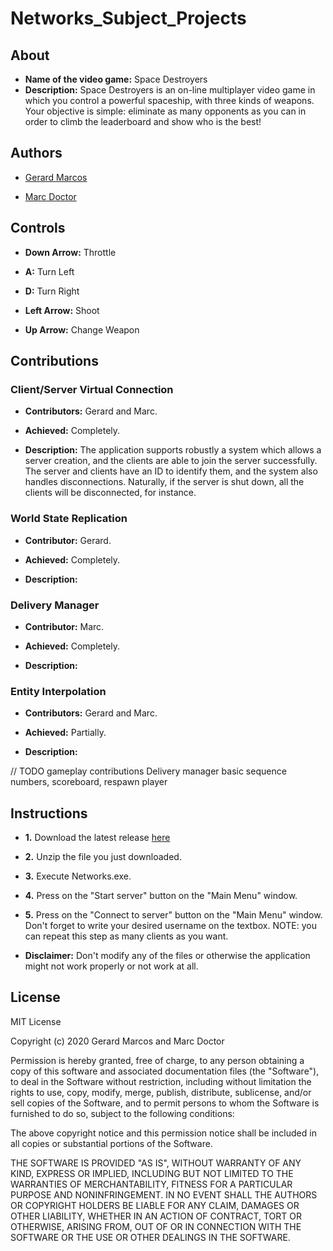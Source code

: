 # Networks_Subject_Projects

## About

* **Name of the video game:** Space Destroyers 
* **Description:** Space Destroyers is an on-line multiplayer video game in which you control a powerful spaceship, with three kinds of weapons. Your objective is simple: eliminate as many opponents as you can in order to climb the leaderboard and show who is the best!

## Authors

* [Gerard Marcos](https://github.com/vsRushy)

* [Marc Doctor](https://github.com/thedoctormarc)

## Controls

* **Down Arrow:** Throttle

* **A:** Turn Left

* **D:** Turn Right

* **Left Arrow:** Shoot

* **Up Arrow:** Change Weapon

## Contributions

### Client/Server Virtual Connection

* **Contributors:** Gerard and Marc.

* **Achieved:** Completely.

* **Description:** The application supports robustly a system which allows a server creation, and the clients are able to join the server successfully. The server and clients have an ID to identify them, and the system also handles disconnections. Naturally, if the server is shut down, all the clients will be disconnected, for instance.

### World State Replication

* **Contributor:** Gerard.

* **Achieved:** Completely.

* **Description:**

### Delivery Manager

* **Contributor:** Marc.

* **Achieved:** Completely.

* **Description:**

### Entity Interpolation

* **Contributors:** Gerard and Marc.

* **Achieved:** Partially.

* **Description:**

// TODO gameplay contributions Delivery manager basic sequence numbers, scoreboard, respawn player

## Instructions

* **1.** Download the latest release [here](https://github.com/vsRushy/Networks_Subject_Projects/releases)

* **2.** Unzip the file you just downloaded.

* **3.** Execute Networks.exe.

* **4.** Press on the "Start server" button on the "Main Menu" window.

* **5.** Press on the "Connect to server" button on the "Main Menu" window. Don't forget to write your desired username on the textbox. NOTE: you can repeat this step as many clients as you want.

* **Disclaimer:** Don't modify any of the files or otherwise the application might not work properly or not work at all.

## License

MIT License

Copyright (c) 2020 Gerard Marcos and Marc Doctor

Permission is hereby granted, free of charge, to any person obtaining a copy
of this software and associated documentation files (the "Software"), to deal
in the Software without restriction, including without limitation the rights
to use, copy, modify, merge, publish, distribute, sublicense, and/or sell
copies of the Software, and to permit persons to whom the Software is
furnished to do so, subject to the following conditions:

The above copyright notice and this permission notice shall be included in all
copies or substantial portions of the Software.

THE SOFTWARE IS PROVIDED "AS IS", WITHOUT WARRANTY OF ANY KIND, EXPRESS OR
IMPLIED, INCLUDING BUT NOT LIMITED TO THE WARRANTIES OF MERCHANTABILITY,
FITNESS FOR A PARTICULAR PURPOSE AND NONINFRINGEMENT. IN NO EVENT SHALL THE
AUTHORS OR COPYRIGHT HOLDERS BE LIABLE FOR ANY CLAIM, DAMAGES OR OTHER
LIABILITY, WHETHER IN AN ACTION OF CONTRACT, TORT OR OTHERWISE, ARISING FROM,
OUT OF OR IN CONNECTION WITH THE SOFTWARE OR THE USE OR OTHER DEALINGS IN THE
SOFTWARE.
